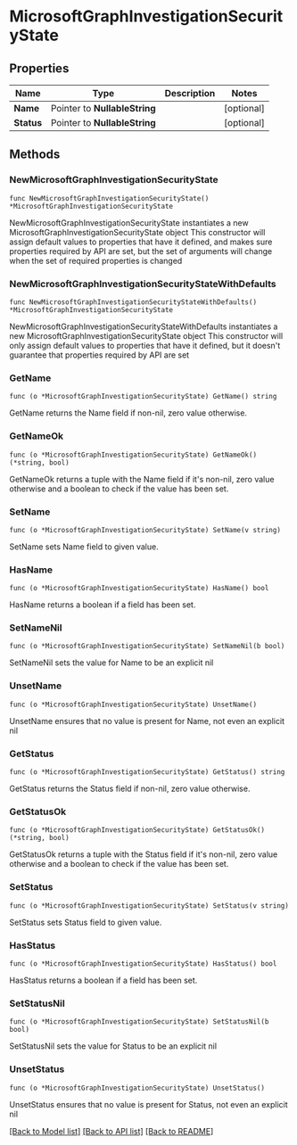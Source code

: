 # MicrosoftGraphInvestigationSecurityState

## Properties

Name | Type | Description | Notes
------------ | ------------- | ------------- | -------------
**Name** | Pointer to **NullableString** |  | [optional] 
**Status** | Pointer to **NullableString** |  | [optional] 

## Methods

### NewMicrosoftGraphInvestigationSecurityState

`func NewMicrosoftGraphInvestigationSecurityState() *MicrosoftGraphInvestigationSecurityState`

NewMicrosoftGraphInvestigationSecurityState instantiates a new MicrosoftGraphInvestigationSecurityState object
This constructor will assign default values to properties that have it defined,
and makes sure properties required by API are set, but the set of arguments
will change when the set of required properties is changed

### NewMicrosoftGraphInvestigationSecurityStateWithDefaults

`func NewMicrosoftGraphInvestigationSecurityStateWithDefaults() *MicrosoftGraphInvestigationSecurityState`

NewMicrosoftGraphInvestigationSecurityStateWithDefaults instantiates a new MicrosoftGraphInvestigationSecurityState object
This constructor will only assign default values to properties that have it defined,
but it doesn't guarantee that properties required by API are set

### GetName

`func (o *MicrosoftGraphInvestigationSecurityState) GetName() string`

GetName returns the Name field if non-nil, zero value otherwise.

### GetNameOk

`func (o *MicrosoftGraphInvestigationSecurityState) GetNameOk() (*string, bool)`

GetNameOk returns a tuple with the Name field if it's non-nil, zero value otherwise
and a boolean to check if the value has been set.

### SetName

`func (o *MicrosoftGraphInvestigationSecurityState) SetName(v string)`

SetName sets Name field to given value.

### HasName

`func (o *MicrosoftGraphInvestigationSecurityState) HasName() bool`

HasName returns a boolean if a field has been set.

### SetNameNil

`func (o *MicrosoftGraphInvestigationSecurityState) SetNameNil(b bool)`

 SetNameNil sets the value for Name to be an explicit nil

### UnsetName
`func (o *MicrosoftGraphInvestigationSecurityState) UnsetName()`

UnsetName ensures that no value is present for Name, not even an explicit nil
### GetStatus

`func (o *MicrosoftGraphInvestigationSecurityState) GetStatus() string`

GetStatus returns the Status field if non-nil, zero value otherwise.

### GetStatusOk

`func (o *MicrosoftGraphInvestigationSecurityState) GetStatusOk() (*string, bool)`

GetStatusOk returns a tuple with the Status field if it's non-nil, zero value otherwise
and a boolean to check if the value has been set.

### SetStatus

`func (o *MicrosoftGraphInvestigationSecurityState) SetStatus(v string)`

SetStatus sets Status field to given value.

### HasStatus

`func (o *MicrosoftGraphInvestigationSecurityState) HasStatus() bool`

HasStatus returns a boolean if a field has been set.

### SetStatusNil

`func (o *MicrosoftGraphInvestigationSecurityState) SetStatusNil(b bool)`

 SetStatusNil sets the value for Status to be an explicit nil

### UnsetStatus
`func (o *MicrosoftGraphInvestigationSecurityState) UnsetStatus()`

UnsetStatus ensures that no value is present for Status, not even an explicit nil

[[Back to Model list]](../README.md#documentation-for-models) [[Back to API list]](../README.md#documentation-for-api-endpoints) [[Back to README]](../README.md)


